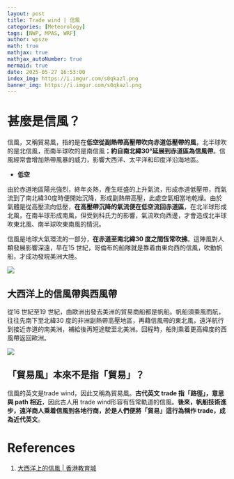 ```yaml
---
layout: post
title: Trade wind | 信風
categories: [Meteorology]
tags: [NWP, MPAS, WRF]
author: wpsze
math: true
mathjax: true
mathjax_autoNumber: true
mermaid: true
date: 2025-05-27 16:53:00
index_img: https://i.imgur.com/s0qkazl.png
banner_img: https://i.imgur.com/s0qkazl.png
---
```


# 甚麼是信風？

信風，又稱貿易風，指的是在**低空從副熱帶高壓帶吹向赤道低壓帶的風**，北半球吹的是北信風，而南半球吹的是南信風；**約自南北緯30°延展到赤道區為信風帶**。信風經常會增加熱帶風暴的威力，影響大西洋、太平洋和印度洋沿海地區。

- **低空** 

由於赤道地區陽光強烈，終年炎熱，產生旺盛的上升氣流，形成赤道低壓帶，而氣流到了南北緯30度時便開始沉降，形成副熱帶高壓，此處空氣相當地乾燥。由於氣體是從高壓流向低壓，**在高壓帶沉降的氣流便在低空流回赤道區**，在北半球形成北風，在南半球形成南風，但受到科氏力的影響，氣流吹向西邊，才會造成北半球吹東北風、南半球吹東南風的情況。

信風是地球大氣環流的一部分，**在赤道至南北緯30 度之間恆常吹拂**。這陣風對人類發展影響深遠，早在15 世紀，哥倫布的船隊就是靠着由東向西的信風，吹動帆船，才成功發現美洲大陸。

![](https://i.imgur.com/Xq7l8YU.png)

## 大西洋上的信風帶與西風帶

從16 世紀至19 世紀，由歐洲出發去美洲的貿易商船都是帆船。帆船須乘風而航，往往先南下至北緯30 度的非洲副熱帶高壓地區，再藉信風帶的東北風，遠洋航行到接近赤道的南美洲，補給後再短途駛至北美洲。回程時，船則乘着更高緯度的西風帶返回歐洲。

![](https://i.imgur.com/s0qkazl.png)

## 「貿易風」本來不是指「貿易」？

信風的英文是trade wind，因此又稱為貿易風。**古代英文 trade 指「路徑」，意思與 path 相近**，因此古人用 trade wind形容有恆常軌道的信風。**後來，帆船技術進步，遠洋商人乘着信風到各地行商，於是人們便將「貿易」這行為稱作 trade，成為近代英文**。

# References

1. [大西洋上的信風 | 香港教育城](https://student.edcity.hk/pri/zh-hant/funpost/post/%E5%A4%A7%E8%A5%BF%E6%B4%8B%E4%B8%8A%E7%9A%84%E4%BF%A1%E9%A2%A8/)


